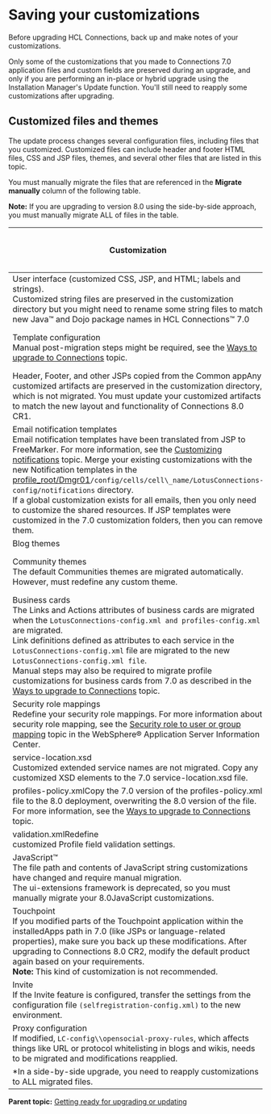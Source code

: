 # Saving your customizations 

Before upgrading HCL Connections, back up and make notes of your customizations.

Only some of the customizations that you made to Connections 7.0 application files and custom fields are preserved during an upgrade, and only if you are performing an in-place or hybrid upgrade using the Installation Manager's Update function. You'll still need to reapply some customizations after upgrading.

## Customized files and themes 

The update process changes several configuration files, including files that you customized. Customized files can include header and footer HTML files, CSS and JSP files, themes, and several other files that are listed in this topic.

You must manually migrate the files that are referenced in the **Migrate manually** column of the following table.

**Note:** If you are upgrading to version 8.0 using the side-by-side approach, you must manually migrate ALL of files in the table.


|Customization   |Automatically preserved by Update function   |Migrate manually   |
|---|---|---|
|User interface (customized CSS, JSP, and HTML; labels and strings).</br>  Customized string files are preserved in the customization directory but you might need to rename some string files to match new Java™ and Dojo package names in HCL Connections™ 7.0|Partially|Yes|
|Template configuration</br> Manual post-migration steps might be required, see the [Ways to upgrade to Connections](../migrate/c_3_ways_to_upgrade.md) topic.|Partially|See the post-migration steps.|
|Header, Footer, and other JSPs copied from the Common appAny customized artifacts are preserved in the customization directory, which is not migrated. You must update your customized artifacts to match the new layout and functionality of Connections 8.0 CR1.|No|Yes|
|Email notification templates</br> Email notification templates have been translated from JSP to FreeMarker. For more information, see the [Customizing notifications](../customize/c_customize_notifications.md) topic.   Merge your existing customizations with the new Notification templates in the [profile\_root/Dmgr01](../plan/i_ovr_r_directory_conventions.md)`/config/cells/cell\_name/LotusConnections-config/notifications` directory. </br>If a global customization exists for all emails, then you only need to customize the shared resources. If JSP templates were customized in the 7.0 customization folders, then you can remove them.|No|Yes|
|Blog themes|Partially|Yes|
|Community themes</br> The default Communities themes are migrated automatically. However, must redefine any custom theme.|Yes|Redefine any custom themes.|
|Business cards</br> The Links and Actions attributes of business cards are migrated when the `LotusConnections-config.xml and profiles-config.xml` are migrated.</br> Link definitions defined as attributes to each service in the</br> `LotusConnections-config.xml` file are migrated to the new</br> `LotusConnections-config.xml file`.</br> Manual steps may also be required to migrate profile customizations for business cards from 7.0 as described in the [Ways to upgrade to Connections](../migrate/c_3_ways_to_upgrade.md) topic.|Yes|Partially|
|Security role mappings</br> Redefine your security role mappings. For more information about security role mapping, see the [Security role to user or group mapping](https://www.ibm.com/support/knowledgecenter/SSEQTP_9.0.0/com.ibm.websphere.base.doc/ae/usec_tselugrad.html) topic in the WebSphere® Application Server Information Center.|No|Yes|
|service-location.xsd</br> Customized extended service names are not migrated. Copy any customized XSD elements to the 7.0 service-location.xsd file.|Partially|Yes|
|profiles-policy.xmlCopy the 7.0 version of the profiles-policy.xml file to the 8.0 deployment, overwriting the 8.0 version of the file. For more information, see the [Ways to upgrade to Connections](../migrate/c_3_ways_to_upgrade.md) topic.|No|Yes|
|validation.xmlRedefine</br> customized Profile field validation settings.|No|Yes|
|JavaScript™</br> The file path and contents of JavaScript string customizations have changed and require manual migration. </br> The ui-extensions framework is deprecated, so you must manually migrate your 8.0JavaScript customizations.|No|Yes|
|Touchpoint</br> If you modified parts of the Touchpoint application within the installedApps path in 7.0 \(like JSPs or language-related properties\), make sure you back up these modifications. After upgrading to Connections 8.0 CR2, modify the default product again based on your requirements.</br> **Note:** This kind of customization is not recommended.|No|Yes|
|Invite</br> If the Invite feature is configured, transfer the settings from the configuration file `(selfregistration-config.xml)` to the new environment.|No|Yes|
|Proxy configuration</br> If modified, `LC-config\\opensocial-proxy-rules`, which affects things like URL or protocol whitelisting in blogs and wikis, needs to be migrated and modifications reapplied.|No|Yes|
|*In a side-by-side upgrade, you need to reapply customizations to ALL migrated files.|

**Parent topic:** [Getting ready for upgrading or updating](../migrate/t_prepare_migrate_upgrade.md)



